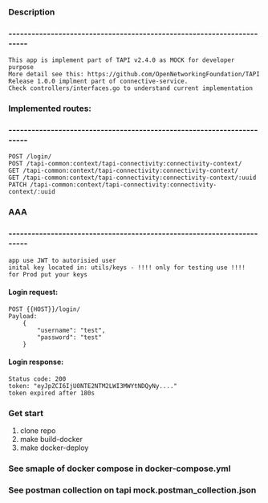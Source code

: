 ### Description
### ----------------------------------------------------------------------
	This app is implement part of TAPI v2.4.0 as MOCK for developer purpose
	More detail see this: https://github.com/OpenNetworkingFoundation/TAPI
	Release 1.0.0 implment part of connective-service. 
	Check controllers/interfaces.go to understand current implementation

### Implemented routes:
### ----------------------------------------------------------------------
    POST /login/
	POST /tapi-common:context/tapi-connectivity:connectivity-context/
	GET /tapi-common:context/tapi-connectivity:connectivity-context/
	GET /tapi-common:context/tapi-connectivity:connectivity-context/:uuid
	PATCH /tapi-common:context/tapi-connectivity:connectivity-context/:uuid


### AAA
### ----------------------------------------------------------------------
	app use JWT to autorisied user
	inital key located in: utils/keys - !!!! only for testing use !!!!
	for Prod put your keys 

#### Login request:
	POST {{HOST}}/login/
	Payload:
    	{
        	"username": "test",
        	"password": "test"
    	}	
#### Login response:
	Status code: 200
	token: "eyJpZCI6IjU0NTE2NTM2LWI3MWYtNDQyNy...."
	token expired after 180s

### Get start
1. clone repo
2. make build-docker
3. make docker-deploy

### See smaple of docker compose in docker-compose.yml
### See postman collection on tapi mock.postman_collection.json






